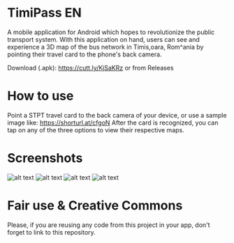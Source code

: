 # TimiPass EN

A mobile application for Android which hopes to revolutionize the public transport system.
With this application on hand, users can see and experience a 3D map of the bus network in
Timis,oara, Rom^ania by pointing their travel card to the phone's back camera.

Download (.apk): https://cutt.ly/KjSaKRz or from Releases

# How to use
Point a STPT travel card to the back camera of your device, or use a sample image like: https://shorturl.at/cfgoN
After the card is recognized, you can tap on any of the three options to view their respective maps.

# Screenshots
![alt text](https://github.com/milovanarsul/TimiPass/blob/master/Screenshot_20210120-140510_TimiPass_-_AR_Maps.png)
![alt text](https://github.com/milovanarsul/TimiPass/blob/master/Screenshot_20210120-140533_TimiPass_-_AR_Maps.png)
![alt text](https://github.com/milovanarsul/TimiPass/blob/master/Screenshot_20210120-140548_TimiPass_-_AR_Maps.png)
![alt text](https://github.com/milovanarsul/TimiPass/blob/master/Screenshot_20210120-140613_TimiPass_-_AR_Maps.png)

# Fair use & Creative Commons
Please, if you are reusing any code from this project in your app, don't forget to link to this repository.
